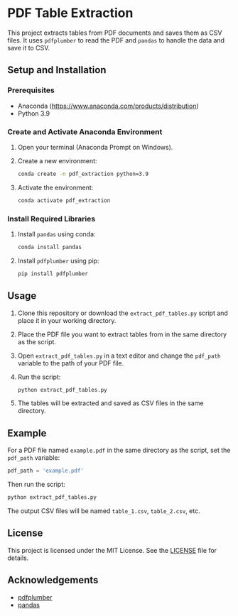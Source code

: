 # PDF Table Extraction

This project extracts tables from PDF documents and saves them as CSV files. It uses `pdfplumber` to read the PDF and `pandas` to handle the data and save it to CSV.

## Setup and Installation

### Prerequisites

- Anaconda (https://www.anaconda.com/products/distribution)
- Python 3.9

### Create and Activate Anaconda Environment

1. Open your terminal (Anaconda Prompt on Windows).

2. Create a new environment:
    ```sh
    conda create -n pdf_extraction python=3.9
    ```

3. Activate the environment:
    ```sh
    conda activate pdf_extraction
    ```

### Install Required Libraries

1. Install `pandas` using conda:
    ```sh
    conda install pandas
    ```

2. Install `pdfplumber` using pip:
    ```sh
    pip install pdfplumber
    ```

## Usage

1. Clone this repository or download the `extract_pdf_tables.py` script and place it in your working directory.

2. Place the PDF file you want to extract tables from in the same directory as the script.

3. Open `extract_pdf_tables.py` in a text editor and change the `pdf_path` variable to the path of your PDF file.

4. Run the script:
    ```sh
    python extract_pdf_tables.py
    ```

5. The tables will be extracted and saved as CSV files in the same directory.

## Example

For a PDF file named `example.pdf` in the same directory as the script, set the `pdf_path` variable:
```python
pdf_path = 'example.pdf'
```

Then run the script:
```sh
python extract_pdf_tables.py
```

The output CSV files will be named `table_1.csv`, `table_2.csv`, etc.

## License

This project is licensed under the MIT License. See the [LICENSE](LICENSE) file for details.

## Acknowledgements

- [pdfplumber](https://github.com/jsvine/pdfplumber)
- [pandas](https://pandas.pydata.org/)
